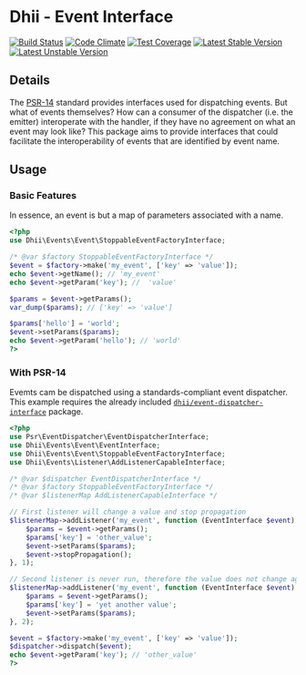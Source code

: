 # Dhii - Event Interface

[![Build Status](https://travis-ci.org/Dhii/event-interface.svg?branch=develop)](https://travis-ci.org/Dhii/event-interface)
[![Code Climate](https://codeclimate.com/github/Dhii/event-interface/badges/gpa.svg)](https://codeclimate.com/github/Dhii/event-interface)
[![Test Coverage](https://codeclimate.com/github/Dhii/event-interface/badges/coverage.svg)](https://codeclimate.com/github/Dhii/event-interface/coverage)
[![Latest Stable Version](https://poser.pugx.org/dhii/event-interface/version)](https://packagist.org/packages/dhii/event-interface)
[![Latest Unstable Version](https://poser.pugx.org/dhii/event-interface/v/unstable)](https://packagist.org/packages/dhii/event-interface)

## Details
The [PSR-14][] standard provides interfaces used for dispatching events. But what of events themselves?
How can a consumer of the dispatcher (i.e. the emitter) interoperate with the handler, if they have no agreement
on what an event may look like? This package aims to provide interfaces that could facilitate the interoperability
of events that are identified by event name.

## Usage
### Basic Features
In essence, an event is but a map of parameters associated with a name.

```php
<?php
use Dhii\Events\Event\StoppableEventFactoryInterface;

/* @var $factory StoppableEventFactoryInterface */
$event = $factory->make('my_event', ['key' => 'value']);
echo $event->getName(); // 'my_event'
echo $event->getParam('key'); //  'value'

$params = $event->getParams();
var_dump($params); // ['key' => 'value']

$params['hello'] = 'world';
$event->setParams($params);
echo $event->getParam('hello'); // 'world'
?>
```

### With PSR-14
Evemts cam be dispatched using a standards-compliant event dispatcher.
This example requires the already included [`dhii/event-dispatcher-interface`][] package.
```php
<?php
use Psr\EventDispatcher\EventDispatcherInterface;
use Dhii\Events\Event\EventInterface;
use Dhii\Events\Event\StoppableEventFactoryInterface;
use Dhii\Events\Listener\AddListenerCapableInterface;

/* @var $dispatcher EventDispatcherInterface */
/* @var $factory StoppableEventFactoryInterface */
/* @var $listenerMap AddListenerCapableInterface */

// First listener will change a value and stop propagation
$listenerMap->addListener('my_event', function (EventInterface $event) {
    $params = $event->getParams();
    $params['key'] = 'other_value';
    $event->setParams($params);
    $event->stopPropagation();
}, 1);

// Second listener is never run, therefore the value does not change again
$listenerMap->addListener('my_event', function (EventInterface $event) {
    $params = $event->getParams();
    $params['key'] = 'yet another value';
    $event->setParams($params);
}, 2);

$event = $factory->make('my_event', ['key' => 'value']);
$dispatcher->dispatch($event);
echo $event->getParam('key'); // 'other_value'
?>
```

[PSR-14]: https://www.php-fig.org/psr/psr-14/
[`dhii/event-dispatcher-interface`]: https://packagist.org/packages/dhii/event-dispatcher-interface
